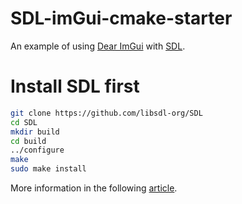 # SDL-imGui-cmake-starter

An example of using [Dear ImGui](https://github.com/ocornut/imgui) with [SDL](https://www.libsdl.org).

# Install SDL first
```bash
git clone https://github.com/libsdl-org/SDL
cd SDL
mkdir build
cd build
../configure
make
sudo make install
```



More information in the following [article](https://retifrav.github.io/blog/2019/05/26/sdl-imgui/).
